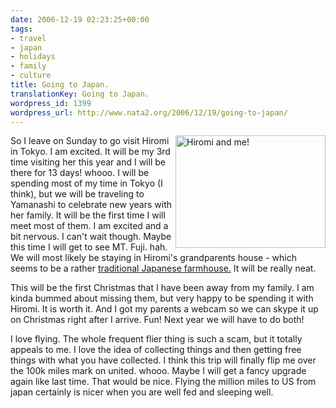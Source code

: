 ```yaml
---
date: 2006-12-19 02:23:25+00:00
tags:
- travel
- japan
- holidays
- family
- culture
title: Going to Japan.
translationKey: Going to Japan.
wordpress_id: 1399
wordpress_url: http://www.nata2.org/2006/12/19/going-to-japan/
---
```


<p><a title="Photo Sharing" href="http://www.flickr.com/photos/natatwo/231589833/"><img height="180" alt="Hiromi and me!" src="http://static.flickr.com/81/231589833_9462c0d9eb_m.jpg" width="240" align="right"></a>So I leave on Sunday to go visit Hiromi in Tokyo. I am excited. It will be my 3rd time visiting her this year and I will be there for 13 days! whooo.&nbsp;I will be spending most of my time in Tokyo (I think), but&nbsp;we will be traveling to Yamanashi to celebrate new years with her family. It will be the first time I will meet most of them. I am excited and a bit nervous. I can't wait though. Maybe this time I will get to see MT. Fuji. hah. We will most likely be staying in Hiromi's grandparents house - which seems to be a rather <a href="http://www.tfujiiantiques.com/minka10.html">traditional Japanese farmhouse.</a> It will be really neat. </p> <p>This will be the first Christmas that I have been away from my family. I am kinda bummed about missing them, but very happy to be spending it with Hiromi. It is worth it. And I got my parents a webcam so we can skype it up on Christmas right after I arrive. Fun! Next year we will have to do both!</p> <p>I love flying. The whole frequent flier thing is such a scam, but it totally appeals to me. I love the idea of collecting things and then getting free things with what you have collected. I think this trip will finally flip me over the 100k miles mark on united. whooo. Maybe I will get a fancy upgrade again like last time. That would be nice. Flying the million miles to US from japan certainly is nicer when you are well fed and sleeping well.</p>